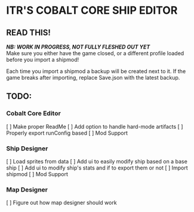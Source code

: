 # ITR'S COBALT CORE SHIP EDITOR

## READ THIS!
_**NB: WORK IN PROGRESS, NOT FULLY FLESHED OUT YET**_  
Make sure you either have the game closed, or a different profile loaded before you import a shipmod!  

Each time you import a shipmod a backup will be created next to it. 
If the game breaks after importing, replace Save.json with the latest backup.  


## TODO:
### Cobalt Core Editor
[ ] Make proper ReadMe
[ ] Add option to handle hard-mode artifacts
[ ] Properly export runConfig based
[ ] Mod Support

### Ship Designer
[ ] Load sprites from data
[ ] Add ui to easily modify ship based on a base ship
[ ] Add ui to modify ship's stats and if to export them or not
[ ] Import shipmod
[ ] Mod Support

### Map Designer
[ ] Figure out how map designer should work

